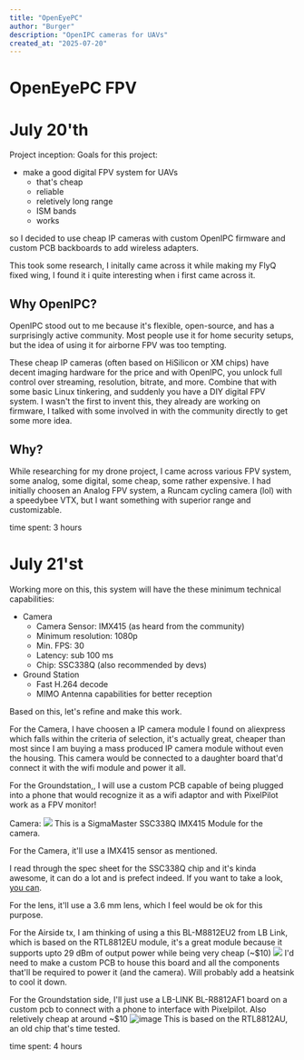```yaml
---
title: "OpenEyePC"
author: "Burger"
description: "OpenIPC cameras for UAVs"
created_at: "2025-07-20"
---
```



# OpenEyePC FPV

# July 20'th 
Project inception:
Goals for this project:
- make a good digital FPV system for UAVs 
	- that's cheap
	- reliable
	- reletively long range
	- ISM bands
	- works

so I decided to use cheap IP cameras with custom OpenIPC firmware and custom PCB backboards to add wireless adapters.

This took some research, I initally came across it while making my FlyQ fixed wing, I found it i quite interesting when i first came across it.

## Why OpenIPC?
OpenIPC stood out to me because it's flexible, open-source, and has a surprisingly active community. Most people use it for home security setups, but the idea of using it for airborne FPV was too tempting.

These cheap IP cameras (often based on HiSilicon or XM chips) have decent imaging hardware for the price and with OpenIPC, you unlock full control over streaming, resolution, bitrate, and more. Combine that with some basic Linux tinkering, and suddenly you have a DIY digital FPV system. I wasn't the first to invent this, they already are working on firmware, I talked with some involved in with the community directly to get some more idea.

## Why? 
While researching for my drone project, I came across various FPV system, some analog, some digital, some cheap, some rather expensive. I had initially choosen an Analog FPV system, a Runcam cycling camera (lol) with a speedybee VTX, but I want something with superior range and customizable.

time spent: 3 hours

# July 21'st
Working more on this, this system will have the these minimum technical capabilities:
- Camera
	- Camera Sensor: IMX415 (as heard from the community)
	- Minimum resolution: 1080p 
	- Min. FPS: 30
	- Latency: sub 100 ms
	- Chip: SSC338Q (also recommended by devs)
- Ground Station
	- Fast H.264 decode
	- MIMO Antenna capabilities for better reception

Based on this, let's refine and make this work.

For the Camera, I have choosen a IP camera module I found on aliexpress which falls within the criteria of selection, it's actually great, cheaper than most since I am buying a mass produced IP camera module without even the housing. 
This camera would be connected to a daughter board that'd connect it with the wifi module and power it all.

For the Groundstation,, I will use a custom PCB capable of being plugged into a phone that would recognize it as a wifi adaptor and with PixelPilot work as a FPV monitor!

Camera:
![](https://ae-pic-a1.aliexpress-media.com/kf/S8692bf1c5a604fc3b379987b254260a5f.png_960x960.png)
This is a SigmaMaster SSC338Q IMX415 Module for the camera.

For the Camera, it'll use a IMX415 sensor as mentioned.

I read through the spec sheet for the SSC338Q chip and it's kinda awesome, it can do a lot and is prefect indeed. If you want to take a look, [you can](https://www.sigmastarsemi.com/uploadfile/file/20220419/20220419031720_62035.pdf).

For the lens, it'll use a 3.6 mm lens, which I feel would be ok for this purpose.

For the Airside tx, I am thinking of using a this BL-M8812EU2 from LB Link, which is based on the RTL8812EU module, it's a great module because it supports upto 29 dBm of output power while being very cheap (~$10)
![](https://ae-pic-a1.aliexpress-media.com/kf/S2b2c990a7166492caf2a3e1a06e23abfY.jpg_960x960q75.jpg_.avif)
I'd need to make a custom PCB to house this board and all the components that'll be required to power it (and the camera). Will probably add a heatsink to cool it down.

For the Groundstation side, I'll just use a LB-LINK BL-R8812AF1 board on a custom pcb to connect with a phone to interface with Pixelpilot. Also reletively cheap at around ~$10
![image](https://raw.githubusercontent.com/OpenIPC/docs/refs/heads/main/src/assets/images/bl-r8812af1-top.png)
This is based on the RTL8812AU, an old chip that's time tested.

time spent: 4 hours